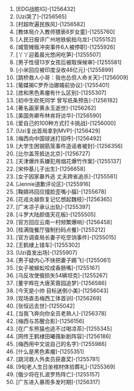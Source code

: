 
1. [EDG战胜IG]-[1256432]
1. [Uzi哭了]-[1256565]
1. [村超吹遍民族风]-[1256582]
1. [教体局介入教师猥亵8岁女童]-[1255760]
1. [人民日报评广州地铁偷拍乌龙]-[1255152]
1. [城管摊贩冲突事件6人被停职]-[1255926]
1. [丫丫迎着晨光悠闲吃笋]-[1255507]
1. [男子性侵13岁女孩后被取保候审]-[1255581]
1. [小米回应被印度没收48亿元]-[1255899]
1. [跳桥救人小哥：我也怂但人命关天]-[1256009]
1. [葡媒揭C罗乔治娜婚前协议]-[1255401]
1. [痣和黑色素瘤有什么区别]-[1255307]
1. [初中生砍死同学 曾写纸条预告]-[1256182]
1. [著名画家黄永玉逝世]-[1256262]
1. [美国务卿布林肯将访华]-[1256590]
1. [爱自己的100种方式打卡挑战]-[1256000]
1. [Uzi复出首局拿到MVP]-[1256429]
1. [梅西向中国球迷打招呼]-[1256492]
1. [大学生困钢筋笼事件造谣者被封]-[1256356]
1. [比尔盖茨抵达北京]-[1256727]
1. [天津爆炸系嫌犯用烟花爆竹作案]-[1255137]
1. [宋仲基儿子出生]-[1256658]
1. [女子因家暴外逃 丈夫跨省追杀]-[1255561]
1. [Jennie道歉评论区]-[1255916]
1. [鞠婧祎回应撞脸歪嘴小猫]-[1255678]
1. [花戎炎越恢复记忆想起魏枝]-[1256365]
1. [广末凉子承认出轨]-[1255397]
1. [斗罗大陆颜值天花板]-[1255505]
1. [官方回应云南一村频繁爆响]-[1256458]
1. [桂满陇餐厅强制扫码点餐]-[1255212]
1. [官方调查局长妻子吃空饷事件]-[1255015]
1. [王鹤棣上错车]-[1255302]
1. [Uzi首发出场]-[1255907]
1. [男子疑内心不快把妻子踢飞]-[1255061]
1. [女子被蜈蚣咬成香肠嘴]-[1255167]
1. [乌反攻使俄损失54辆坦克]-[1255267]
1. [董宇辉在大唐芙蓉园追梦]-[1256586]
1. [今天是小帅 目标迷倒小美]-[1256043]
1. [现场直击梅西工体首训]-[1256269]
1. [张恒远去世]-[1255042]
1. [当我飞奔向你全员老熟人]-[1256378]
1. [梅西与苏醒合影]-[1256156]
1. [在广东熊猫也逃不过喝凉茶]-[1255345]
1. [网传王鹤棣田曦薇新剧阵容]-[1256186]
1. [梅西用中文说自己的名字]-[1255986]
1. [什么是黑色素瘤]-[1255351]
1. [跳河救人外卖员获嘉奖]-[1255781]
1. [9旬老人生日坐棺材体验葬礼]-[1255369]
1. [俄少将在扎波罗热阵亡]-[1255157]
1. [广东进入暴雨多发时期]-[1256317]